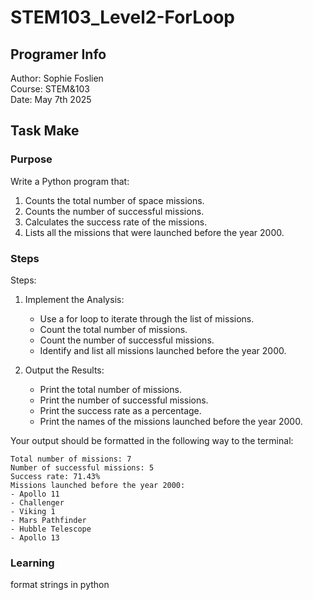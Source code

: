 # STEM103_Level2-ForLoop

## Programer Info

 Author: Sophie Foslien\
 Course: STEM&103\
 Date: May 7th 2025

## Task Make

### Purpose

Write a Python program that:

1. Counts the total number of space missions.
2. Counts the number of successful missions.
3. Calculates the success rate of the missions.
4. Lists all the missions that were launched before the year 2000.

### Steps

Steps:

1. Implement the Analysis:
    - Use a for loop to iterate through the list of missions.
    - Count the total number of missions.
    - Count the number of successful missions.
    - Identify and list all missions launched before the year 2000.

2. Output the Results:
    - Print the total number of missions.
    - Print the number of successful missions.
    - Print the success rate as a percentage.
    - Print the names of the missions launched before the year 2000.

Your output should be formatted in the following way to the terminal:

    Total number of missions: 7
    Number of successful missions: 5
    Success rate: 71.43%
    Missions launched before the year 2000:
    - Apollo 11
    - Challenger
    - Viking 1
    - Mars Pathfinder
    - Hubble Telescope
    - Apollo 13

### Learning

format strings in python

